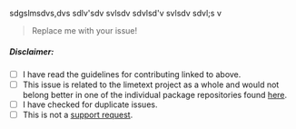 sdgslmsdvs,dvs
sdlv'sdv
svlsdv
sdvlsd'v
svlsdv
sdvl;s
v
> Replace me with your issue!


##### Disclaimer:

 - [ ] I have read the guidelines for contributing linked to above.
 - [ ] This issue is related to the limetext project as a whole and would not belong better in one of the individual package repositories found [here](https://github.com/limetext).
 - [ ] I have checked for duplicate issues.
 - [ ] This is not a [support request](https://github.com/limetext/support).
